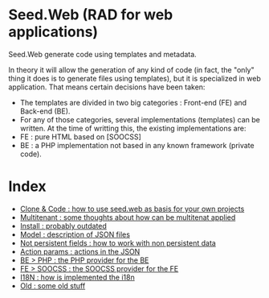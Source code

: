 Seed.Web (RAD for web applications)
=================================
Seed.Web generate code using templates and metadata. 

In theory it will allow the generation of any kind of code (in fact, the  "only" thing it does is to generate files using templates), but it is specialized in web application. That means certain decisions have been taken:

* The templates are divided in two big categories : Front-end (FE) and Back-end (BE).
* For any of those categories, several implementations (templates) can be written. At the time of writting this, the existing implementations are:
 * FE : pure HTML based on [SOOCSS]
 * BE : a PHP implementation not based in any known framework (private code).

Index
=====
* [Clone & Code : how to use seed.web as basis for your own projects](docs/seed.web/CLONE_AND_CODE.md)
* [Multitenant : some thoughts about how can be multitenat applied](docs/seed.web/MULTITENANCE.md)
* [Install : probably outdated](docs/seed.web/INSTALL.md)
* [Model : description of JSON files](docs/seed.web/MODEL.md)
* [Not persistent fields : how to work with non persistent data](docs/seed.web/NOT_PERSISTENT_FIELDS.md)
* [Action params : actions in the JSON](docs/seed.web/ACTION_PARAMS.md)
* [BE > PHP : the PHP provider for the BE](docs/seed.web/BE/PHP.md)
* [FE > SOOCSS : the SOOCSS provider for the FE](docs/seed.web/FE-SOOCSS.md)
* [I18N : how is implemented the i18n](docs/seed.web/I18N.md)
* [Old : some old stuff](docs/seed.web/OLD.md)

